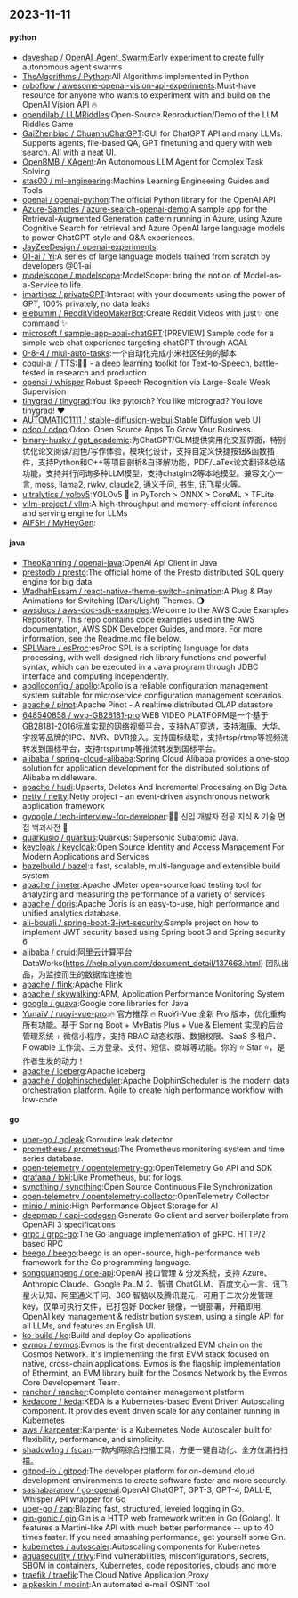 ## 2023-11-11

#### python
* [daveshap / OpenAI_Agent_Swarm](https://github.com/daveshap/OpenAI_Agent_Swarm):Early experiment to create fully autonomous agent swarms
* [TheAlgorithms / Python](https://github.com/TheAlgorithms/Python):All Algorithms implemented in Python
* [roboflow / awesome-openai-vision-api-experiments](https://github.com/roboflow/awesome-openai-vision-api-experiments):Must-have resource for anyone who wants to experiment with and build on the OpenAI Vision API 🔥
* [opendilab / LLMRiddles](https://github.com/opendilab/LLMRiddles):Open-Source Reproduction/Demo of the LLM Riddles Game
* [GaiZhenbiao / ChuanhuChatGPT](https://github.com/GaiZhenbiao/ChuanhuChatGPT):GUI for ChatGPT API and many LLMs. Supports agents, file-based QA, GPT finetuning and query with web search. All with a neat UI.
* [OpenBMB / XAgent](https://github.com/OpenBMB/XAgent):An Autonomous LLM Agent for Complex Task Solving
* [stas00 / ml-engineering](https://github.com/stas00/ml-engineering):Machine Learning Engineering Guides and Tools
* [openai / openai-python](https://github.com/openai/openai-python):The official Python library for the OpenAI API
* [Azure-Samples / azure-search-openai-demo](https://github.com/Azure-Samples/azure-search-openai-demo):A sample app for the Retrieval-Augmented Generation pattern running in Azure, using Azure Cognitive Search for retrieval and Azure OpenAI large language models to power ChatGPT-style and Q&A experiences.
* [JayZeeDesign / openai-experiments](https://github.com/JayZeeDesign/openai-experiments):
* [01-ai / Yi](https://github.com/01-ai/Yi):A series of large language models trained from scratch by developers @01-ai
* [modelscope / modelscope](https://github.com/modelscope/modelscope):ModelScope: bring the notion of Model-as-a-Service to life.
* [imartinez / privateGPT](https://github.com/imartinez/privateGPT):Interact with your documents using the power of GPT, 100% privately, no data leaks
* [elebumm / RedditVideoMakerBot](https://github.com/elebumm/RedditVideoMakerBot):Create Reddit Videos with just✨ one command ✨
* [microsoft / sample-app-aoai-chatGPT](https://github.com/microsoft/sample-app-aoai-chatGPT):[PREVIEW] Sample code for a simple web chat experience targeting chatGPT through AOAI.
* [0-8-4 / miui-auto-tasks](https://github.com/0-8-4/miui-auto-tasks):一个自动化完成小米社区任务的脚本
* [coqui-ai / TTS](https://github.com/coqui-ai/TTS):🐸💬 - a deep learning toolkit for Text-to-Speech, battle-tested in research and production
* [openai / whisper](https://github.com/openai/whisper):Robust Speech Recognition via Large-Scale Weak Supervision
* [tinygrad / tinygrad](https://github.com/tinygrad/tinygrad):You like pytorch? You like micrograd? You love tinygrad! ❤️
* [AUTOMATIC1111 / stable-diffusion-webui](https://github.com/AUTOMATIC1111/stable-diffusion-webui):Stable Diffusion web UI
* [odoo / odoo](https://github.com/odoo/odoo):Odoo. Open Source Apps To Grow Your Business.
* [binary-husky / gpt_academic](https://github.com/binary-husky/gpt_academic):为ChatGPT/GLM提供实用化交互界面，特别优化论文阅读/润色/写作体验，模块化设计，支持自定义快捷按钮&函数插件，支持Python和C++等项目剖析&自译解功能，PDF/LaTex论文翻译&总结功能，支持并行问询多种LLM模型，支持chatglm2等本地模型。兼容文心一言, moss, llama2, rwkv, claude2, 通义千问, 书生, 讯飞星火等。
* [ultralytics / yolov5](https://github.com/ultralytics/yolov5):YOLOv5 🚀 in PyTorch > ONNX > CoreML > TFLite
* [vllm-project / vllm](https://github.com/vllm-project/vllm):A high-throughput and memory-efficient inference and serving engine for LLMs
* [AIFSH / MyHeyGen](https://github.com/AIFSH/MyHeyGen):

#### java
* [TheoKanning / openai-java](https://github.com/TheoKanning/openai-java):OpenAI Api Client in Java
* [prestodb / presto](https://github.com/prestodb/presto):The official home of the Presto distributed SQL query engine for big data
* [WadhahEssam / react-native-theme-switch-animation](https://github.com/WadhahEssam/react-native-theme-switch-animation):A Plug & Play Animations for Switching (Dark/Light) Themes. 🌖
* [awsdocs / aws-doc-sdk-examples](https://github.com/awsdocs/aws-doc-sdk-examples):Welcome to the AWS Code Examples Repository. This repo contains code examples used in the AWS documentation, AWS SDK Developer Guides, and more. For more information, see the Readme.md file below.
* [SPLWare / esProc](https://github.com/SPLWare/esProc):esProc SPL is a scripting language for data processing, with well-designed rich library functions and powerful syntax, which can be executed in a Java program through JDBC interface and computing independently.
* [apolloconfig / apollo](https://github.com/apolloconfig/apollo):Apollo is a reliable configuration management system suitable for microservice configuration management scenarios.
* [apache / pinot](https://github.com/apache/pinot):Apache Pinot - A realtime distributed OLAP datastore
* [648540858 / wvp-GB28181-pro](https://github.com/648540858/wvp-GB28181-pro):WEB VIDEO PLATFORM是一个基于GB28181-2016标准实现的网络视频平台，支持NAT穿透，支持海康、大华、宇视等品牌的IPC、NVR、DVR接入。支持国标级联，支持rtsp/rtmp等视频流转发到国标平台，支持rtsp/rtmp等推流转发到国标平台。
* [alibaba / spring-cloud-alibaba](https://github.com/alibaba/spring-cloud-alibaba):Spring Cloud Alibaba provides a one-stop solution for application development for the distributed solutions of Alibaba middleware.
* [apache / hudi](https://github.com/apache/hudi):Upserts, Deletes And Incremental Processing on Big Data.
* [netty / netty](https://github.com/netty/netty):Netty project - an event-driven asynchronous network application framework
* [gyoogle / tech-interview-for-developer](https://github.com/gyoogle/tech-interview-for-developer):👶🏻 신입 개발자 전공 지식 & 기술 면접 백과사전 📖
* [quarkusio / quarkus](https://github.com/quarkusio/quarkus):Quarkus: Supersonic Subatomic Java.
* [keycloak / keycloak](https://github.com/keycloak/keycloak):Open Source Identity and Access Management For Modern Applications and Services
* [bazelbuild / bazel](https://github.com/bazelbuild/bazel):a fast, scalable, multi-language and extensible build system
* [apache / jmeter](https://github.com/apache/jmeter):Apache JMeter open-source load testing tool for analyzing and measuring the performance of a variety of services
* [apache / doris](https://github.com/apache/doris):Apache Doris is an easy-to-use, high performance and unified analytics database.
* [ali-bouali / spring-boot-3-jwt-security](https://github.com/ali-bouali/spring-boot-3-jwt-security):Sample project on how to implement JWT security based using Spring boot 3 and Spring security 6
* [alibaba / druid](https://github.com/alibaba/druid):阿里云计算平台DataWorks(https://help.aliyun.com/document_detail/137663.html) 团队出品，为监控而生的数据库连接池
* [apache / flink](https://github.com/apache/flink):Apache Flink
* [apache / skywalking](https://github.com/apache/skywalking):APM, Application Performance Monitoring System
* [google / guava](https://github.com/google/guava):Google core libraries for Java
* [YunaiV / ruoyi-vue-pro](https://github.com/YunaiV/ruoyi-vue-pro):🔥 官方推荐 🔥 RuoYi-Vue 全新 Pro 版本，优化重构所有功能。基于 Spring Boot + MyBatis Plus + Vue & Element 实现的后台管理系统 + 微信小程序，支持 RBAC 动态权限、数据权限、SaaS 多租户、Flowable 工作流、三方登录、支付、短信、商城等功能。你的 ⭐️ Star ⭐️，是作者生发的动力！
* [apache / iceberg](https://github.com/apache/iceberg):Apache Iceberg
* [apache / dolphinscheduler](https://github.com/apache/dolphinscheduler):Apache DolphinScheduler is the modern data orchestration platform. Agile to create high performance workflow with low-code

#### go
* [uber-go / goleak](https://github.com/uber-go/goleak):Goroutine leak detector
* [prometheus / prometheus](https://github.com/prometheus/prometheus):The Prometheus monitoring system and time series database.
* [open-telemetry / opentelemetry-go](https://github.com/open-telemetry/opentelemetry-go):OpenTelemetry Go API and SDK
* [grafana / loki](https://github.com/grafana/loki):Like Prometheus, but for logs.
* [syncthing / syncthing](https://github.com/syncthing/syncthing):Open Source Continuous File Synchronization
* [open-telemetry / opentelemetry-collector](https://github.com/open-telemetry/opentelemetry-collector):OpenTelemetry Collector
* [minio / minio](https://github.com/minio/minio):High Performance Object Storage for AI
* [deepmap / oapi-codegen](https://github.com/deepmap/oapi-codegen):Generate Go client and server boilerplate from OpenAPI 3 specifications
* [grpc / grpc-go](https://github.com/grpc/grpc-go):The Go language implementation of gRPC. HTTP/2 based RPC
* [beego / beego](https://github.com/beego/beego):beego is an open-source, high-performance web framework for the Go programming language.
* [songquanpeng / one-api](https://github.com/songquanpeng/one-api):OpenAI 接口管理 & 分发系统，支持 Azure、Anthropic Claude、Google PaLM 2、智谱 ChatGLM、百度文心一言、讯飞星火认知、阿里通义千问、360 智脑以及腾讯混元，可用于二次分发管理 key，仅单可执行文件，已打包好 Docker 镜像，一键部署，开箱即用. OpenAI key management & redistribution system, using a single API for all LLMs, and features an English UI.
* [ko-build / ko](https://github.com/ko-build/ko):Build and deploy Go applications
* [evmos / evmos](https://github.com/evmos/evmos):Evmos is the first decentralized EVM chain on the Cosmos Network. It's implementing the first EVM stack focused on native, cross-chain applications. Evmos is the flagship implementation of Ethermint, an EVM library built for the Cosmos Network by the Evmos Core Developement Team.
* [rancher / rancher](https://github.com/rancher/rancher):Complete container management platform
* [kedacore / keda](https://github.com/kedacore/keda):KEDA is a Kubernetes-based Event Driven Autoscaling component. It provides event driven scale for any container running in Kubernetes
* [aws / karpenter](https://github.com/aws/karpenter):Karpenter is a Kubernetes Node Autoscaler built for flexibility, performance, and simplicity.
* [shadow1ng / fscan](https://github.com/shadow1ng/fscan):一款内网综合扫描工具，方便一键自动化、全方位漏扫扫描。
* [gitpod-io / gitpod](https://github.com/gitpod-io/gitpod):The developer platform for on-demand cloud development environments to create software faster and more securely.
* [sashabaranov / go-openai](https://github.com/sashabaranov/go-openai):OpenAI ChatGPT, GPT-3, GPT-4, DALL·E, Whisper API wrapper for Go
* [uber-go / zap](https://github.com/uber-go/zap):Blazing fast, structured, leveled logging in Go.
* [gin-gonic / gin](https://github.com/gin-gonic/gin):Gin is a HTTP web framework written in Go (Golang). It features a Martini-like API with much better performance -- up to 40 times faster. If you need smashing performance, get yourself some Gin.
* [kubernetes / autoscaler](https://github.com/kubernetes/autoscaler):Autoscaling components for Kubernetes
* [aquasecurity / trivy](https://github.com/aquasecurity/trivy):Find vulnerabilities, misconfigurations, secrets, SBOM in containers, Kubernetes, code repositories, clouds and more
* [traefik / traefik](https://github.com/traefik/traefik):The Cloud Native Application Proxy
* [alpkeskin / mosint](https://github.com/alpkeskin/mosint):An automated e-mail OSINT tool
